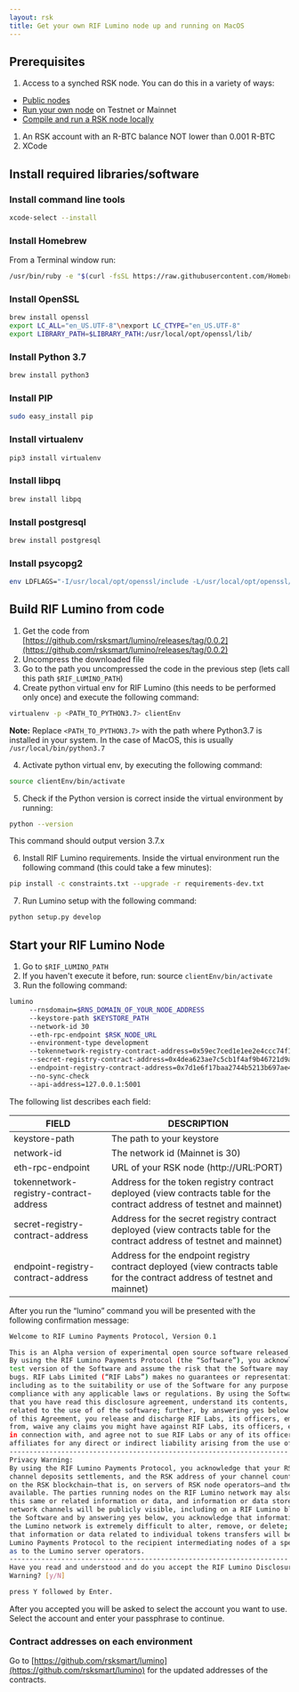 ```yaml
---
layout: rsk
title: Get your own RIF Lumino node up and running on MacOS
---
```


## Prerequisites

1. Access to a synched RSK node. You can do this in a variety of ways:
  * [Public nodes](/rsk/public-nodes)
  * [Run your own node](/rsk/node/install) on Testnet or Mainnet
  * [Compile and run a RSK node locally](/rsk/node/contribute)
1. An RSK account with an R-BTC balance NOT lower than 0.001 R-BTC
1. XCode

## Install required libraries/software

### Install command line tools

```bash
xcode-select --install
```

### Install Homebrew

From a Terminal window run:

```bash
/usr/bin/ruby -e "$(curl -fsSL https://raw.githubusercontent.com/Homebrew/install/master/install)"
```

### Install OpenSSL

```bash
brew install openssl
export LC_ALL="en_US.UTF-8"\nexport LC_CTYPE="en_US.UTF-8"
export LIBRARY_PATH=$LIBRARY_PATH:/usr/local/opt/openssl/lib/
```

### Install Python 3.7


```bash
brew install python3
```

### Install PIP

```bash
sudo easy_install pip
```

### Install virtualenv



```bash
pip3 install virtualenv
```

### Install libpq

```bash
brew install libpq
```

### Install postgresql

```bash
brew install postgresql
```

### Install psycopg2

```bash
env LDFLAGS="-I/usr/local/opt/openssl/include -L/usr/local/opt/openssl/lib" pip install psycopg2
```


## Build RIF Lumino from code

1. Get the code from [https://github.com/rsksmart/lumino/releases/tag/0.0.2](https://github.com/rsksmart/lumino/releases/tag/0.0.2)
2. Uncompress the downloaded file
2. Go to the path you uncompressed the code in the previous step (lets call this path `$RIF_LUMINO_PATH`)
3. Create python virtual env for RIF Lumino (this needs to be performed only once) and execute the following command:

```bash
virtualenv -p <PATH_TO_PYTHON3.7> clientEnv
```

**Note:**
Replace `<PATH_TO_PYTHON3.7>` with the path where Python3.7 is installed in your system. In the case of MacOS, this is usually `/usr/local/bin/python3.7`

4. Activate python virtual env, by executing the following command:

```bash
source clientEnv/bin/activate
```

5. Check if the Python version is correct inside the virtual environment by running:

```bash
python --version
```

This command should output version 3.7.x

6. Install RIF Lumino requirements. Inside the virtual environment run the following command (this could take a few minutes):

```bash
pip install -c constraints.txt --upgrade -r requirements-dev.txt
```

7. Run Lumino setup with the following command:

```bash
python setup.py develop
```

## Start your RIF Lumino Node

1. Go to `$RIF_LUMINO_PATH`
2. If you haven't execute it before, run: source ``clientEnv/bin/activate``
3. Run the following command:

```bash
lumino
	 --rnsdomain=$RNS_DOMAIN_OF_YOUR_NODE_ADDRESS
	 --keystore-path $KEYSTORE_PATH
	 --network-id 30
	 --eth-rpc-endpoint $RSK_NODE_URL
	 --environment-type development
	 --tokennetwork-registry-contract-address=0x59ec7ced1e1ee2e4ccc74f197fb680d8f9426b96
	 --secret-registry-contract-address=0x4dea623ae7c5cb1f4af9b46721d9a72d93c42be9
	 --endpoint-registry-contract-address=0x7d1e6f17baa2744b5213b697ae4c1d287bb10df0
	 --no-sync-check
	 --api-address=127.0.0.1:5001

```

The following list describes each field:

<table class="table">
  <thead>
    <tr>
      <th scope="col">FIELD</th>
      <th scope="col">DESCRIPTION</th>
    </tr>
  </thead>
  <tbody>
    <tr>
      <td scope="row">
        keystore-path
      </td>
      <td>
		The path to your keystore
      </td>
    </tr>
    <tr>
      <td scope="row">
        network-id
      </td>
      <td>
		The network id (Mainnet is 30)
      </td>
    </tr>
    <tr>
      <td scope="row">
		eth-rpc-endpoint
      </td>
      <td>
		URL of your RSK node (http://URL:PORT)
      </td>
    </tr>
    <tr>
      <td scope="row">
		tokennetwork-registry-contract-address
      </td>
      <td>
        Address for the token registry contract deployed (view contracts table for the contract address of testnet and mainnet)
      </td>
    </tr>
    <tr>
      <td scope="row">
		secret-registry-contract-address
      </td>
      <td>
        Address for the secret registry contract deployed (view contracts table for the contract address of testnet and mainnet)
      </td>
    </tr>
    <tr>
      <td scope="row">
        endpoint-registry-contract-address
      </td>
      <td>
        Address for the endpoint registry contract deployed (view contracts table for the contract address of testnet and mainnet)
      </td>
    </tr>
  </tbody>
</table>

After you run the “lumino” command you will be presented with the following confirmation message:

```bash
Welcome to RIF Lumino Payments Protocol, Version 0.1

This is an Alpha version of experimental open source software released under the MIT license.
By using the RIF Lumino Payments Protocol (the “Software”), you acknowledge that this is a
test version of the Software and assume the risk that the Software may contain errors and/or
bugs. RIF Labs Limited (“RIF Labs”) makes no guarantees or representations whatsoever,
including as to the suitability or use of the Software for any purpose or regarding its
compliance with any applicable laws or regulations. By using the Software, you acknowledge
that you have read this disclosure agreement, understand its contents, and assume all risks
related to the use of of the software; further, by answering yes below and accepting the terms
of this Agreement, you release and discharge RIF Labs, its officers, employees, or affiliates
from, waive any claims you might have against RIF Labs, its officers, employees, or affiliates
in connection with, and agree not to sue RIF Labs or any of its officers, employees, or
affiliates for any direct or indirect liability arising from the use of this Software.
----------------------------------------------------------------------
Privacy Warning:
By using the RIF Lumino Payments Protocol, you acknowledge that your RSK address, channels,
channel deposits settlements, and the RSK address of your channel counterparty will be stored
on the RSK blockchain—that is, on servers of RSK node operators—and therefore will be publicly
available. The parties running nodes on the RIF Lumino network may also download and store
this same or related information or data, and information or data stored on Lumino nodes and
network channels will be publicly visible, including on a RIF Lumino block explorer. By using
the Software and by answering yes below, you acknowledge that information or data stored on
the Lumino network is extremely difficult to alter, remove, or delete; you further acknowledge
that information or data related to individual tokens transfers will be made available via the
Lumino Payments Protocol to the recipient intermediating nodes of a specific transfer as well
as to the Lumino server operators.
----------------------------------------------------------------------
Have you read and understood and do you accept the RIF Lumino Disclosure Agreement and Privacy
Warning? [y/N]

press Y followed by Enter.

```

After you accepted you will be asked to select the account you want to use. Select the account and enter your passphrase to continue.


### Contract addresses on each environment

Go to [https://github.com/rsksmart/lumino](https://github.com/rsksmart/lumino) for the updated addresses of the contracts.
